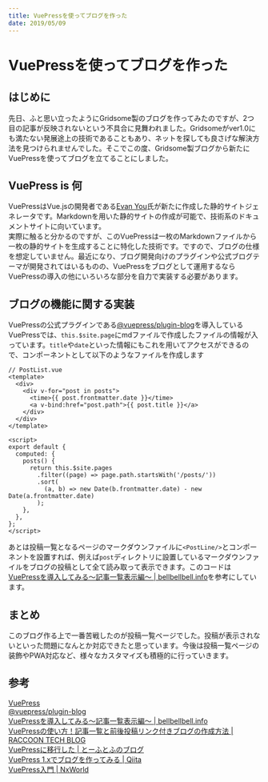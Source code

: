 ```yaml
---
title: VuePressを使ってブログを作った
date: 2019/05/09
---
```

# VuePressを使ってブログを作った

## はじめに
先日、ふと思い立ったようにGridsome製のブログを作ってみたのですが、2つ目の記事が反映されないという不具合に見舞われました。Gridsomeがver1.0にも満たない発展途上の技術であることもあり、ネットを探しても良さげな解決方法を見つけられませんでした。そこでこの度、Gridsome製ブログから新たにVuePressを使ってブログを立てることにしました。
  
## VuePress is 何
VuePressはVue.jsの開発者である[Evan You](https://evanyou.me/)氏が新たに作成した静的サイトジェネレータです。Markdownを用いた静的サイトの作成が可能で、技術系のドキュメントサイトに向いています。  
実際に触ると分かるのですが、このVuePressは一枚のMarkdownファイルから一枚の静的サイトを生成することに特化した技術です。ですので、ブログの仕様を想定していません。最近になり、ブログ開発向けのプラグインや公式ブログテーマが開発されてはいるものの、VuePressをブログとして運用するならVuePressの導入の他にいろいろな部分を自力で実装する必要があります。

## ブログの機能に関する実装
VuePressの公式プラグインである[@vuepress/plugin-blog](https://vuepress-plugin-blog.ulivz.com/guide/getting-started.html#document-classifier)を導入しているVuePressでは、`this.$site.page`にmdファイルで作成したファイルの情報が入っています。`title`や`date`といった情報にもこれを用いてアクセスができるので、コンポーネントとして以下のようなファイルを作成します
```vue
// PostList.vue
<template>
  <div>
    <div v-for="post in posts">
      <time>{{ post.frontmatter.date }}</time>
      <a v-bind:href="post.path">{{ post.title }}</a>
    </div>
  </div>
</template>

<script>
export default {
  computed: {
    posts() {
      return this.$site.pages
        .filter((page) => page.path.startsWith('/posts/'))
        .sort(
          (a, b) => new Date(b.frontmatter.date) - new Date(a.frontmatter.date)
        );
    },
  },
};
</script>
```
あとは投稿一覧となるページのマークダウンファイルに`<PostLine/>`とコンポーネントを設置すれば、例えば`post`ディレクトリに設置しているマークダウンファイルをブログの投稿として全て読み取って表示できます。このコードは[VuePressを導入してみる〜記事一覧表示編〜 | bellbellbell.info](https://bellbellbell.info/posts/vuepress-introduction-postlist.html)を参考にしています。

## まとめ
このブログ作る上で一番苦戦したのが投稿一覧ページでした。投稿が表示されないといった問題になんとか対応できたと思っています。今後は投稿一覧ページの装飾やPWA対応など、様々なカスタマイズも積極的に行っていきます。
## 参考
[VuePress](https://vuepress.vuejs.org/)  
[@vuepress/plugin-blog](https://vuepress-plugin-blog.ulivz.com/)  
[VuePressを導入してみる〜記事一覧表示編〜 | bellbellbell.info](https://bellbellbell.info/posts/vuepress-introduction-postlist.html)  
[VuePressの使い方！記事一覧と前後投稿リンク付きブログの作成方法 | RACCOON TECH BLOG](https://techblog.raccoon.ne.jp/archives/1537944919.html)  
[VuePressに移行した | とーふとふのブログ](https://to-hutohu.com/2018/05/18/migrate-to-vuepress/#vuepress%E3%82%92%E5%A7%8B%E3%82%81%E3%82%8B)  
[VuePress 1.xでブログを作ってみる | Qiita](https://qiita.com/youdie/items/88df59a3ebaf47e3d992)  
[VuePress入門 | NxWorld](https://www.nxworld.net/services-resource/hello-vuepress.html)

